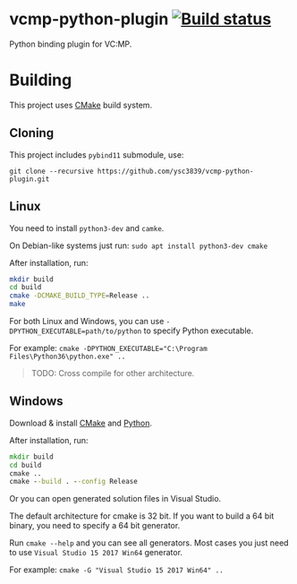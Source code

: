 # vcmp-python-plugin [![Build status](https://ci.appveyor.com/api/projects/status/6kcnwdbgkdxyux87?svg=true)](https://ci.appveyor.com/project/ysc3839/vcmp-python-plugin)
Python binding plugin for VC:MP.

# Building
This project uses [CMake](https://cmake.org/) build system.

## Cloning
This project includes `pybind11` submodule, use:

`git clone --recursive https://github.com/ysc3839/vcmp-python-plugin.git`

## Linux
You need to install `python3-dev` and `camke`.

On Debian-like systems just run:
`sudo apt install python3-dev cmake`

After installation, run:
```sh
mkdir build
cd build
cmake -DCMAKE_BUILD_TYPE=Release ..
make
```

For both Linux and Windows, you can use `-DPYTHON_EXECUTABLE=path/to/python` to specify Python executable.

For example: `cmake -DPYTHON_EXECUTABLE="C:\Program Files\Python36\python.exe" ..`

> TODO: Cross compile for other architecture.

## Windows
Download & install [CMake](https://cmake.org/download/) and [Python](https://www.python.org/downloads/).

After installation, run:
```cmd
mkdir build
cd build
cmake ..
cmake --build . --config Release
```
Or you can open generated solution files in Visual Studio.

The default architecture for cmake is 32 bit. If you want to build a 64 bit binary, you need to specify a 64 bit generator.

Run `cmake --help` and you can see all generators. Most cases you just need to use `Visual Studio 15 2017 Win64` generator.

For example: `cmake -G "Visual Studio 15 2017 Win64" ..`
